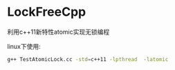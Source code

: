 # LockFreeCpp
利用c++11新特性atomic实现无锁编程

linux下使用:
```sh
g++ TestAtomicLock.cc -std=c++11 -lpthread  -latomic

```
